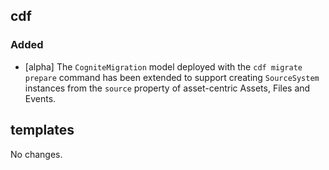 ## cdf 

### Added

- [alpha] The `CogniteMigration` model deployed with the `cdf migrate
prepare` command has been extended to support creating `SourceSystem`
instances from the `source` property of asset-centric Assets, Files and
Events.

## templates

No changes.